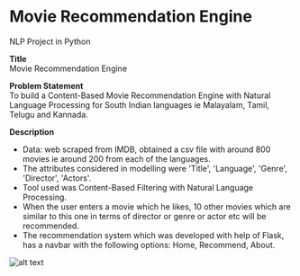 # Movie Recommendation Engine

NLP Project in Python

**Title**  
Movie Recommendation Engine

**Problem Statement**  
To build a Content-Based Movie Recommendation Engine with Natural Language Processing for South Indian languages ie Malayalam, Tamil, Telugu and Kannada.

**Description**
- Data: web scraped from IMDB, obtained a csv file with around 800 movies ie around 200 from each of the languages. 
- The attributes considered in modelling were 'Title', 'Language', 'Genre', 'Director', 'Actors'.
- Tool  used was Content-Based Filtering with Natural Language Processing.
- When the user enters a movie which he likes, 10 other movies which are similar to this one in terms of director or genre or actor etc will be recommended.
- The recommendation system which was developed with help of Flask, has a navbar with the following options: Home, Recommend, About.

![alt text](https://github.com/dawnzachariah/Project3_Movie_Recommendation_Engine/blob/main/UI_Screenshot_Movie_Recommendation_Engine.jpg?raw=true)
